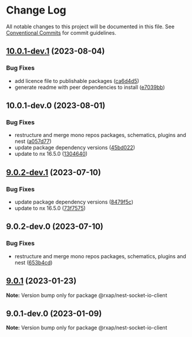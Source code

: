 # Change Log

All notable changes to this project will be documented in this file.
See [Conventional Commits](https://conventionalcommits.org) for commit guidelines.

## [10.0.1-dev.1](https://gitlab.com/rxap/packages/compare/@rxap/nest-socket-io-client@10.0.1-dev.0...@rxap/nest-socket-io-client@10.0.1-dev.1) (2023-08-04)

### Bug Fixes

- add licence file to publishable packages ([ca6d4d5](https://gitlab.com/rxap/packages/commit/ca6d4d509a743b89bad5ed7ae935d3007231705a))
- generate readme with peer dependencies to install ([e7039bb](https://gitlab.com/rxap/packages/commit/e7039bb5e86ffeadfe7cc92d5fc71d32f8efb4fb))

## 10.0.1-dev.0 (2023-08-01)

### Bug Fixes

- restructure and merge mono repos packages, schematics, plugins and nest ([a057d77](https://gitlab.com/rxap/packages/commit/a057d77ca2acf9426a03a497da8532f8a2fe2c86))
- update package dependency versions ([45bd022](https://gitlab.com/rxap/packages/commit/45bd022d755c0c11f7d0bcc76d26b39928007941))
- update to nx 16.5.0 ([1304640](https://gitlab.com/rxap/packages/commit/1304640641e351aef07bc4a2eaff339fcce6ec99))

## [9.0.2-dev.1](https://gitlab.com/rxap/packages/compare/@rxap/nest-socket-io-client@9.0.2-dev.0...@rxap/nest-socket-io-client@9.0.2-dev.1) (2023-07-10)

### Bug Fixes

- update package dependency versions ([8479f5c](https://gitlab.com/rxap/packages/commit/8479f5c405a885cc0f300cec6156584e4c65d59c))
- update to nx 16.5.0 ([73f7575](https://gitlab.com/rxap/packages/commit/73f7575ba378b8b03d2a2646f1761c01b16a6e09))

## 9.0.2-dev.0 (2023-07-10)

### Bug Fixes

- restructure and merge mono repos packages, schematics, plugins and nest ([653b4cd](https://gitlab.com/rxap/packages/commit/653b4cd39fc92d322df9b3959651fea0aa6079da))

## [9.0.1](https://gitlab.com/rxap/nest/compare/@rxap/nest-socket-io-client@9.0.1-dev.0...@rxap/nest-socket-io-client@9.0.1) (2023-01-23)

**Note:** Version bump only for package @rxap/nest-socket-io-client

## 9.0.1-dev.0 (2023-01-09)

**Note:** Version bump only for package @rxap/nest-socket-io-client
